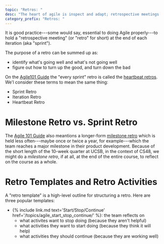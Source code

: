 ```yaml
---
topic: "Retros: "
desc: "The heart of agile is inspect and adapt; retrospective meetings ('retros') help make sure we do that"
category_prefix: "Retros: "
---
```



It is good practice---some would say, essential to doing Agile properly---to hold 
a "retrospective meeting" (or "retro" for short) at the end of each iteration (aka "sprint").


The purpose of a retro can be summed up as:
* identify what's going well and what's not going well
* figure out how to turn up the good, and turn down the bad

On the [Agile101 Guide](https://agilealliance.org/agile101) 
the "every sprint" retro is called the [heartbeat retros](https://www.agilealliance.org/glossary/heartbeatretro).
We'l consider these terms to mean the same thing:
* Sprint Retro
* Iteration Retro
* Heartbeat Retro

# Milestone Retro vs. Sprint Retro

The [Agile 101 Guide](https://agilealliance.org/agile101) also meantions a longer-form [milestone retro](https://www.agilealliance.org/glossary/milestone-retrospective/)
which is held less often---maybe once or twice a year, for example---which the team reaches a major milestone in their
product development.    Because of the short length of the 10-week quarter at UCSB, in the context of CS48, we might do a 
*milestone retro*, if at all,  at the end of the entire course, to reflect on the course as a whole.

# Retro Templates and Retro Activities

A "retro template" is a high-level outline for structuring a retro.  Here are three popular templates:
* {% include link.md text='Start/Stop/Continue' href='/topics/agile_start_stop_continue/' %}: the team reflects on
     * what activites want to stop doing (because they aren't helpful)
     * what activities they want to start doing (because they think it will help)
     * what activities they should continue (because they are working well)
  
